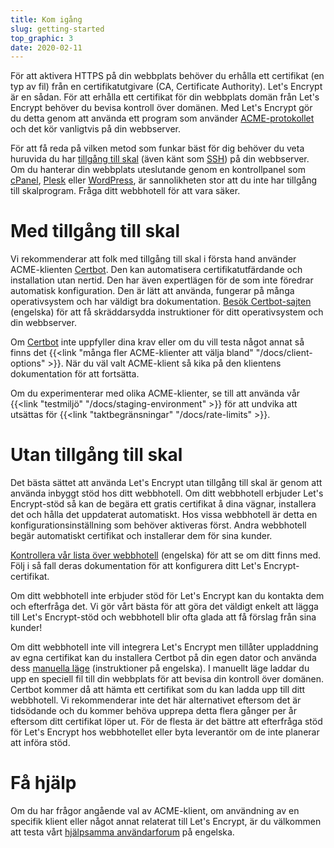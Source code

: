 ```yaml
---
title: Kom igång
slug: getting-started
top_graphic: 3
date: 2020-02-11
---
```


För att aktivera HTTPS på din webbplats behöver du erhålla ett certifikat (en
typ av fil) från en certifikatutgivare (CA, Certificate Authority). Let's
Encrypt är en sådan.  För att erhålla ett certifikat för din webbplats domän
från Let's Encrypt behöver du bevisa kontroll över domänen. Med Let's Encrypt
gör du detta genom att använda ett program som använder
[ACME-protokollet](https://tools.ietf.org/html/rfc8555) och det kör vanligtvis
på din webbserver.

För att få reda på vilken metod som funkar bäst för dig behöver du veta huruvida
du har [tillgång till skal](https://sv.wikipedia.org/wiki/Skalprogram) (även
känt som [SSH](https://sv.wikipedia.org/wiki/Secure_Shell)) på din webbserver.
Om du hanterar din webbplats uteslutande genom en kontrollpanel som
[cPanel](https://cpanel.net/), [Plesk](https://www.plesk.com/) eller
[WordPress](https://sv.wordpress.org/), är sannolikheten stor att du inte har
tillgång till skalprogram. Fråga ditt webbhotell för att vara säker.

# Med tillgång till skal

Vi rekommenderar att folk med tillgång till skal i första hand använder
ACME-klienten [Certbot]. Den kan automatisera certifikatutfärdande och
installation utan nertid. Den har även expertlägen för de som inte föredrar
automatisk konfiguration. Den är lätt att använda, fungerar på många
operativsystem och har väldigt bra dokumentation. [Besök
Certbot-sajten][Certbot] (engelska) för att få skräddarsydda instruktioner för
ditt operativsystem och din webbserver.

Om [Certbot] inte uppfyller dina krav eller om du vill testa något annat så
finns det {{<link "många fler ACME-klienter att välja bland" "/docs/client-options" >}}. När du väl valt ACME-klient så kika på den
klientens dokumentation för att fortsätta.

Om du experimenterar med olika ACME-klienter, se till att använda vår
{{<link "testmiljö" "/docs/staging-environment" >}} för att undvika att
utsättas för {{<link "taktbegränsningar" "/docs/rate-limits" >}}.

[Certbot]: https://certbot.eff.org/  "Certbot"

# Utan tillgång till skal

Det bästa sättet att använda Let's Encrypt utan tillgång till skal är genom att
använda inbyggt stöd hos ditt webbhotell. Om ditt webbhotell erbjuder Let's
Encrypt-stöd så kan de begära ett gratis certifikat å dina vägnar, installera
det och hålla det uppdaterat automatiskt. Hos vissa webbhotell är detta en
konfigurationsinställning som behöver aktiveras först. Andra webbhotell begär
automatiskt certifikat och installerar dem för sina kunder.

[Kontrollera vår lista över
webbhotell](https://community.letsencrypt.org/t/web-hosting-who-support-lets-encrypt/6920)
(engelska) för att se om ditt finns med. Följ i så fall deras dokumentation för
att konfigurera ditt Let's Encrypt-certifikat.

Om ditt webbhotell inte erbjuder stöd för Let's Encrypt kan du kontakta dem och
efterfråga det. Vi gör vårt bästa för att göra det väldigt enkelt att lägga till
Let's Encrypt-stöd och webbhotell blir ofta glada att få förslag från sina
kunder!

Om ditt webbhotell inte vill integrera Let's Encrypt men tillåter uppladdning av
egna certifikat kan du installera Certbot på din egen dator och använda dess
[manuella läge](https://certbot.eff.org/docs/using.html#manual) (instruktioner
på engelska).  I manuellt läge laddar du upp en speciell fil till din webbplats
för att bevisa din kontroll över domänen. Certbot kommer då att hämta ett
certifikat som du kan ladda upp till ditt webbhotell. Vi rekommenderar inte det
här alternativet eftersom det är tidsödande och du kommer behöva upprepa detta
flera gånger per år eftersom ditt certifikat löper ut. För de flesta är det
bättre att efterfråga stöd för Let's Encrypt hos webbhotellet eller byta
leverantör om de inte planerar att införa stöd.

# Få hjälp

Om du har frågor angående val av ACME-klient, om användning av en specifik
klient eller något annat relaterat till Let's Encrypt, är du välkommen att
testa vårt [hjälpsamma användarforum](https://community.letsencrypt.org/) på
engelska.
